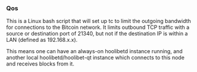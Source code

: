 ### Qos ###

This is a Linux bash script that will set up tc to limit the outgoing bandwidth for connections to the Bitcoin network. It limits outbound TCP traffic with a source or destination port of 21340, but not if the destination IP is within a LAN (defined as 192.168.x.x).

This means one can have an always-on hoolibetd instance running, and another local hoolibetd/hoolibet-qt instance which connects to this node and receives blocks from it.
